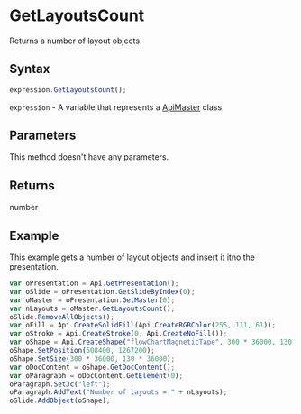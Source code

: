 # GetLayoutsCount

Returns a number of layout objects.

## Syntax

```javascript
expression.GetLayoutsCount();
```

`expression` - A variable that represents a [ApiMaster](../ApiMaster.md) class.

## Parameters

This method doesn't have any parameters.

## Returns

number

## Example

This example gets a number of layout objects and insert it itno the presentation.

```javascript editor-
var oPresentation = Api.GetPresentation();
var oSlide = oPresentation.GetSlideByIndex(0);
var oMaster = oPresentation.GetMaster(0);
var nLayouts = oMaster.GetLayoutsCount();
oSlide.RemoveAllObjects();
var oFill = Api.CreateSolidFill(Api.CreateRGBColor(255, 111, 61));
var oStroke = Api.CreateStroke(0, Api.CreateNoFill());
var oShape = Api.CreateShape("flowChartMagneticTape", 300 * 36000, 130 * 36000, oFill, oStroke);
oShape.SetPosition(608400, 1267200);
oShape.SetSize(300 * 36000, 130 * 36000);
var oDocContent = oShape.GetDocContent();
var oParagraph = oDocContent.GetElement(0);
oParagraph.SetJc("left");
oParagraph.AddText("Number of layouts = " + nLayouts);
oSlide.AddObject(oShape);
```
